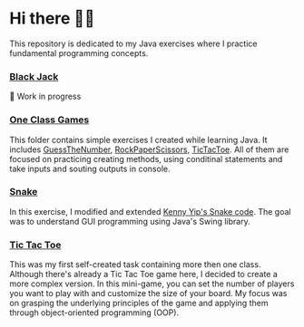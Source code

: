 # Hi there 👋🏻
This repository is dedicated to my Java exercises where I practice fundamental programming concepts.

### [Black Jack](https://github.com/Shimmyland/MiniGames/tree/main/BlackJack)

🚧 Work in progress

### [One Class Games](https://github.com/Shimmyland/MiniGames/tree/main/OneClassGames)
This folder contains simple exercises I created while learning Java. It includes 
[GuessTheNumber](https://github.com/Shimmyland/MiniGames/blob/main/OneClassGames/src/GuessTheNumber.java), 
[RockPaperScissors](https://github.com/Shimmyland/MiniGames/blob/main/OneClassGames/src/RockPaperScissors.java), 
[TicTacToe](https://github.com/Shimmyland/MiniGames/blob/main/OneClassGames/src/TicTacToe.java). 
All of them are focused on practicing creating methods, using conditinal statements and take inputs and souting outputs in console.

### [Snake](https://github.com/Shimmyland/MiniGames/tree/main/Snake)
In this exercise, I modified and extended [Kenny Yip's Snake code](https://github.com/ImKennyYip/snake-java). 
The goal was to understand GUI programming using Java's Swing library.

### [Tic Tac Toe](https://github.com/Shimmyland/MiniGames/tree/main/ticTacToe)
This was my first self-created task containing more then one class. Although there's already a Tic Tac Toe game here, I decided to create a more complex version. 
In this mini-game, you can set the number of players you want to play with and customize the size of your board.
My focus was on grasping the underlying principles of the game and applying them through object-oriented programming (OOP).
